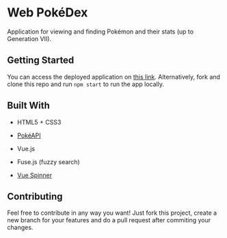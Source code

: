 # Web PokéDex

Application for viewing and finding Pokémon and their stats (up to Generation VII).

## Getting Started

You can access the deployed application on [this link](https://web-pokedex.herokuapp.com/). Alternatively, fork and clone this repo and run `npm start` to run the app locally.

## Built With

-   HTML5 + CSS3
    
-   [PokéAPI](https://pokeapi.co/)
    
-   Vue.js
    
-   Fuse.js (fuzzy search)
    
-   [Vue Spinner](https://github.com/greyby/vue-spinner)
    

## Contributing

Feel free to contribute in any way you want! Just fork this project, create a new branch for your features and do a pull request after commiting your changes.
